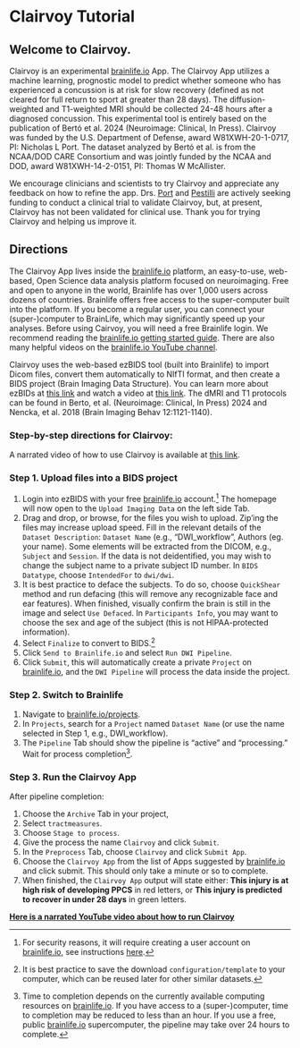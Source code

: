 # Clairvoy Tutorial

## Welcome to Clairvoy.  

Clairvoy is an experimental [brainlife.io](https://brainlife.io) App.  The Clairvoy App utilizes a machine learning, prognostic model to predict whether someone who has experienced a concussion is at risk for slow recovery (defined as not cleared for full return to sport at greater than 28 days). The diffusion-weighted and T1-weighted MRI should be collected 24-48 hours after a diagnosed concussion. This experimental tool is entirely based on the publication of Bertó et al. 2024 (Neuroimage: Clinical, In Press). Clairvoy was funded by the U.S. Department of Defense, award W81XWH-20-1-0717, PI: Nicholas L Port. The dataset analyzed by Bertó et al. is from the NCAA/DOD CARE Consortium and was jointly funded by the NCAA and DOD, award W81XWH-14-2-0151, PI: Thomas W McAllister.  

We encourage clinicians and scientists to try Clairvoy and appreciate any feedback on how to refine the app. 
Drs. [Port](mailto:nport@iu.edu) and [Pestilli](mailto:pestilli@utexas.edu) are actively seeking funding to conduct a clinical trial to validate Clairvoy, but, at present, Clairvoy has not been validated for clinical use.  Thank you for trying Clairvoy and helping us improve it.

## Directions

The Clairvoy App lives inside the [brainlife.io](https://brainlife.io) platform, an easy-to-use, web-based, Open Science data analysis platform focused on neuroimaging.  Free and open to anyone in the world, Brainlife has over 1,000 users across dozens of countries. Brainlife offers free access to the super-computer built into the platform. If you become a regular user, you can connect your (super-)computer to BrainLife, which may significantly speed up your analyses. Before using Cairvoy, you will need a free Brainlife login. We recommend reading the [brainlife.io getting started guide](https://brainlife.io/docs/user/started/). There are also many helpful videos on the [brainlife.io YouTube channel](https://www.youtube.com/@brainlifeio/videos).

Clairvoy uses the web-based ezBIDS tool (built into Brainlife) to import Dicom files, convert them automatically to NIfTI format, and then create a BIDS project (Brain Imaging Data Structure). You can learn more about ezBIDs at [this link](https://brainlife.io/docs/using_ezBIDS/) and watch a video at [this link](https://www.youtube.com/watch?v=KvhIHxzHsl4). The dMRI and T1 protocols can be found in Berto, et al. (Neuroimage: Clinical, In Press) 2024 and Nencka, et al. 2018 (Brain Imaging Behav 12:1121-1140). 

### Step-by-step directions for Clairvoy:

A narrated video of how to use Clairvoy is available at [this link](https://youtu.be/TvVmsXITP_0).

### Step 1.  Upload files into a BIDS project
1. Login into ezBIDS with your free [brainlife.io](https://brainlife.io) account.[^1] The homepage will now open to the `Upload Imaging Data` on the left side Tab. 
2. Drag and drop, or browse, for the files you wish to upload. Zip’ing the files may increase upload speed. Fill in the relevant details of the `Dataset Description`: `Dataset Name` (e.g., “DWI_workflow”, Authors (eg. your name).  Some elements will be extracted from the DICOM, e.g., `Subject` and `Session`. If the data is not deidentified, you may wish to change the subject name to a private subject ID number. In `BIDS Datatype`, choose `IntendedFor` to `dwi/dwi`. 
5. It is best practice to deface the subjects. To do so, choose `QuickShear` method and run defacing (this will remove any recognizable face and ear features). When finished, visually confirm the brain is still in the image and select `Use Defaced`. In `Participants Info`, you may want to choose the sex and age of the subject (this is not HIPAA-protected information).
6. Select `Finalize` to convert to BIDS.[^2]
7. Click `Send to Brainlife.io` and select `Run DWI Pipeline`.
8. Click `Submit`, this will automatically create a private `Project` on [brainlife.io](https://brainlife.io), and the `DWI Pipeline` will process the data inside the project.  

### Step 2.  Switch to Brainlife
1. Navigate to [brainlife.io/projects](https://brainlife.io/projects). 
2. In `Projects`, search for a `Project` named `Dataset Name` (or use the name selected in Step 1, e.g., DWI_workflow).  
3. The `Pipeline` Tab should show the pipeline is “active” and “processing.” Wait for process completion[^3].
  
### Step 3.  Run the Clairvoy App
After pipeline completion:
1. Choose the `Archive` Tab in your project,
2. Select `tractmeasures`.
3. Choose `Stage to process`.
4. Give the process the name `Clairvoy` and click `Submit`.
5. In the `Preprocess` Tab, choose `Clairvoy` and click `Submit App`.
6. Choose the `Clairvoy App` from the list of Apps suggested by [brainlife.io](https://brainlife.io) and click submit. This should only take a minute or so to complete.
7. When finished, the `Clairvoy App` output will state either: **This injury is at high risk of developing PPCS** in red letters, or **This injury is predicted to recover in under 28 days** in green letters.

**[Here is a narrated YouTube video about how to run Clairvoy](https://youtu.be/TvVmsXITP_0)**

[^1]: For security reasons, it will require creating a user account on [brainlife.io](https://brainlife.io), see instructions [here](https://brainlife.io/docs/user/started/).
[^2]: It is best practice to save the download `configuration/template` to your computer, which can be reused later for other similar datasets.
[^3]: Time to completion depends on the currently available computing resources on [brainlife.io](https://brainlife.io).
If you have access to a (super-)computer, time to completion may be reduced to less than an hour.
If you use a free, public [brainlife.io](https://brainlife.io) supercomputer, the pipeline may take over 24 hours to complete.

